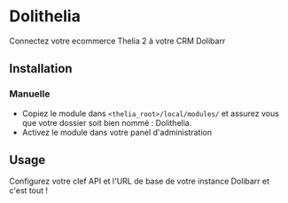 # Dolithelia

Connectez votre ecommerce Thelia 2 à votre CRM Dolibarr

## Installation

### Manuelle

* Copiez le module dans ```<thelia_root>/local/modules/``` et assurez vous que votre dossier soit bien nommé : Dolithelia.
* Activez le module dans votre panel d'administration


## Usage

Configurez votre clef API et l'URL de base de votre instance Dolibarr et c'est tout !
